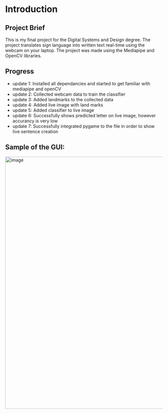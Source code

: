 # Introduction 
## Project Brief
This is my final project for the Digital Systems and Design degree. The project translates sign language into written text real-time using the webcam on your laptop. The project was made using the Mediapipe and OpenCV libraries. 

## Progress
- update 1: Installed all dependancies and started to get familiar with mediapipe and openCV
- update 2: Collected webcam data to train the classifier
- update 3: Added landmarks to the collected data
- update 4: Added live image with land marks
- update 5: Added classifier to live image 
- update 6: Successfully shows predicted letter on live image, however accurancy is very low
- update 7: Successfully integrated pygame to the file in order to show live sentence creation 


## Sample of the GUI:
<img width="805" alt="image" src="https://github.com/user-attachments/assets/e7e52459-cd50-4043-8958-6bd9a7269113">

